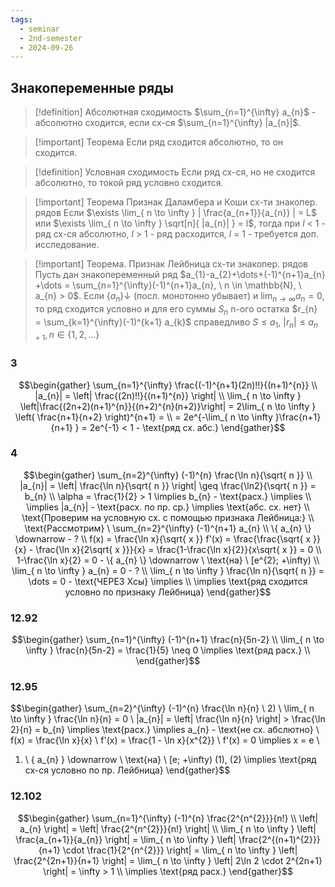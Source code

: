 ```yaml
---
tags:
  - seminar
  - 2nd-semester
  - 2024-09-26
---
```


## Знакопеременные ряды

> [!definition] Абсолютная сходимость
> $\sum_{n=1}^{\infty} a_{n}$ - абсолютно сходится, если сх-ся $\sum_{n=1}^{\infty} |a_{n}|$.

> [!important] Теорема
> Если ряд сходится абсолютно, то он сходится. 

> [!definition] Условная сходимость
> Если ряд сх-ся, но не сходится абсолютно, то токой ряд условно сходится.

> [!important] Теорема Признак Даламбера и Коши сх-ти знакопер. рядов
> Если $\exists \lim_{ n \to \infty } | \frac{a_{n+1}}{a_{n}} | = L$ или $\exists \lim_{ n \to \infty } \sqrt[n]{ |a_{n}| } = l$, тогда при $l$ < 1 - ряд сх-ся абсолютно, $l$ > 1 - ряд расходится, $l$ = 1 - требуется доп. исследование.

> [!important] Теорема. Признак Лейбница сх-ти знакопер. рядов
> Пусть дан знакопеременный ряд $a_{1}-a_{2}+\dots+(-1)^{n+1}a_{n} +\dots = \sum_{n=1}^{\infty}(-1)^{n+1}a_{n}, \ n \in \mathbb{N}, \ a_{n} > 0$. Если $\{ a_{n} \}\downarrow$ (посл. монотонно убывает) и $\lim_{ n \to \infty } a_{n} = 0$, то ряд сходится условно и для его суммы $S_{n}$ n-ого остатка $r_{n} = \sum_{k=1}^{\infty}(-1)^{k+1} a_{k}$ справедливо $S \leq a_{1}$, $|r_{n}| \leq a_{n+1}, n \in \{ 1,2,\dots \}$

### 3

$$\begin{gather}
\sum_{n=1}^{\infty} \frac{(-1)^{n+1}(2n)!!}{(n+1)^{n}} \\
|a_{n}| = \left| \frac{(2n)!!}{(n+1)^{n}} \right| \\
\lim_{ n \to \infty } \left|\frac{(2n+2)(n+1)^{n}}{(n+2)^{n}(n+2)}\right| = 2\lim_{ n \to \infty } \left( \frac{n+1}{n+2} \right)^{n+1} = \\
= 2e^{-\lim_{ n \to \infty }\frac{n+1}{n+1} }  = 2e^{-1} < 1 - \text{ряд сх. абс.}
\end{gather}$$

### 4

$$\begin{gather}
\sum_{n=2}^{\infty} (-1)^{n} \frac{\ln n}{\sqrt{ n }} \\
|a_{n}| = \left| \frac{\ln n}{\sqrt{ n }} \right| \geq \frac{\ln2}{\sqrt{ n }} = b_{n} \\
\alpha = \frac{1}{2} > 1 \implies b_{n} - \text{расх.} \implies \\
\implies |a_{n}| - \text{расх. по пр. ср.} \implies \text{абс. сх. нет} \\
\text{Проверим на условную сх. с помощью признака Лейбница:} \\
\text{Рассмотрим} \ \sum_{n=2}^{\infty} (-1)^{n+1} a_{n} \\
\{ a_{n} \} \downarrow - ? \\
f(x) = \frac{\ln x}{\sqrt{ x }} f'(x) = \frac{\frac{\sqrt{ x }}{x} - \frac{\ln x}{2\sqrt{ x }}}{x} = \frac{1-\frac{\ln x}{2}}{x\sqrt{ x }} = 0 \\
1-\frac{\ln x}{2} = 0 - \{ a_{n} \} \downarrow \ \text{на} \ [e^{2}; +\infty) \\
\lim_{ n \to \infty }  a_{n} = 0 - ? \\
\lim_{ n \to \infty }  \frac{\ln n}{\sqrt{ n }} = \dots = 0 - \text{ЧЕРЕЗ Xсы} \implies \\
\implies \text{ряд сходится условно по признаку Лейбница}
\end{gather}$$

### 12.92

$$\begin{gather}
\sum_{n=1}^{\infty} (-1)^{n+1} \frac{n}{5n-2} \\
\lim_{ n \to \infty } \frac{n}{5n-2} = \frac{1}{5} \neq 0 \implies \text{ряд расх.} \\
\end{gather}$$

### 12.95

$$\begin{gather}
\sum_{n=2}^{\infty} (-1)^{n} \frac{\ln n}{n} \\ 
2) \ \lim_{ n \to \infty } \frac{\ln n}{n} = 0 \\
|a_{n}| = \left| \frac{\ln n}{n} \right| > \frac{\ln 2}{n} = b_{n} \implies \text{расх.} \implies a_{n} - \text{не сх. абслютно} \\
f(x) = \frac{\ln x}{x} \\
f'(x) = \frac{1 - \ln x}{x^{2}} \\
f'(x) = 0 \implies x = e \\
1) \ \{ a_{n} \} \downarrow \ \text{на} \ [e; +\infty) 
(1), (2) \implies \text{ряд сх-ся условно по пр. Лейбница}
\end{gather}$$

### 12.102

$$\begin{gather}
\sum_{n=1}^{\infty} (-1)^{n} \frac{2^{n^{2}}}{n!} \\
\left| a_{n} \right| = \left| \frac{2^{n^{2}}}{n!} \right| \\
\lim_{ n \to \infty } \left| \frac{a_{n+1}}{a_{n}} \right| = \lim_{ n \to \infty } \left| \frac{2^{(n+1)^{2}}}{n+1} \cdot \frac{1}{2^{n^{2}}} \right| = \lim_{ n \to \infty } \left| \frac{2^{2n+1}}{n+1} \right| = \lim_{ n \to \infty } \left| 2\ln 2 \cdot 2^{2n+1} \right| = \infty > 1 \\
\implies \text{ряд расх.}
\end{gather}$$